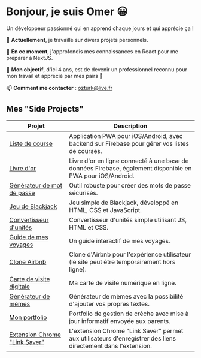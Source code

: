 # Bonjour, je suis Omer 😀

Un développeur passionné qui en apprend chaque jours et qui apprécie ça !

🔭 **Actuellement**, je travaille sur divers projets personnels.

🌱 **En ce moment**, j'approfondis mes connaissances en React pour me préparer à NextJS.

👯 **Mon objectif**, d'ici 4 ans, est de devenir un professionnel reconnu pour mon travail et apprécié par mes pairs 💪

📫 **Comment me contacter** : [ozturk@live.fr](mailto:ozturk@live.fr)

## Mes "Side Projects"

| Projet | Description |
|--------|-------------|
| [Liste de course](http://diesos-shopmate.netlify.app/) | Application PWA pour iOS/Android, avec backend sur Firebase pour gérer vos listes de courses. |
| [Livre d'or](http://diesos-endorsment.netlify.app/) | Livre d'or en ligne connecté à une base de données Firebase, également disponible en PWA pour iOS/Android. |
| [Générateur de mot de passe](https://diesos-password-generator.netlify.app/) | Outil robuste pour créer des mots de passe sécurisés. |
| [Jeu de Blackjack](https://diesos-blackjack.netlify.app/) | Jeu simple de Blackjack, développé en HTML, CSS et JavaScript. |
| [Convertisseur d'unités](https://diesos-unitconverter.netlify.app/) | Convertisseur d'unités simple utilisant JS, HTML et CSS. |
| [Guide de mes voyages](https://diesos-travel.netlify.app/) | Un guide interactif de mes voyages. |
| [Clone Airbnb](https://diesos-bnbproject.netlify.app/) | Clone d'Airbnb pour l'expérience utilisateur (le site peut être temporairement hors ligne). |
| [Carte de visite digitale](https://diesos-resume.netlify.app/) | Ma carte de visite numérique en ligne. |
| [Générateur de mèmes](https://diesos-meme-generator.netlify.app/) | Générateur de mèmes avec la possibilité d'ajouter vos propres textes. |
| [Mon portfolio](https://louvetoo-front.netlify.app/) | Portfolio de gestion de crèche avec mise à jour informatif envoyée aux parents. |
| [Extension Chrome "Link Saver"](https://github.com/diesos/Chrome-Link-Saver) | L'extension Chrome "Link Saver" permet aux utilisateurs d'enregistrer des liens directement dans l'extension. |

